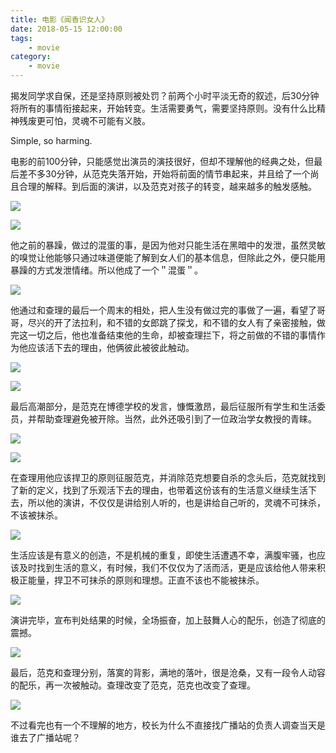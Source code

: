 ```yaml
---
title: 电影《闻香识女人》
date: 2018-05-15 12:00:00
tags:
    - movie
category:
    - movie
---
```


揭发同学求自保，还是坚持原则被处罚？前两个小时平淡无奇的叙述，后30分钟将所有的事情衔接起来，开始转变。生活需要勇气，需要坚持原则。没有什么比精神残废更可怕，灵魂不可能有义肢。

Simple,  so harming.

电影的前100分钟，只能感觉出演员的演技很好，但却不理解他的经典之处，但最后差不多30分钟，从范克失落开始，开始将前面的情节串起来，并且给了一个尚且合理的解释。到后面的演讲，以及范克对孩子的转变，越来越多的触发感触。

![](https://raw.githubusercontent.com/zqunor/MarkdownPic/master/movie-wxsnr/1.JPG)

![](https://raw.githubusercontent.com/zqunor/MarkdownPic/master/movie-wxsnr/2.JPG)

他之前的暴躁，做过的混蛋的事，是因为他对只能生活在黑暗中的发泄，虽然灵敏的嗅觉让他能够只通过味道便能了解到女人们的基本信息，但除此之外，便只能用暴躁的方式发泄情绪。所以他成了一个＂混蛋＂。

![](https://raw.githubusercontent.com/zqunor/MarkdownPic/master/movie-wxsnr/3.JPG)

他通过和查理的最后一个周末的相处，把人生没有做过完的事做了一遍，看望了哥哥，尽兴的开了法拉利，和不错的女郎跳了探戈，和不错的女人有了亲密接触，做完这一切之后，他也准备结束他的生命，却被查理拦下，将之前做的不错的事情作为他应该活下去的理由，他俩彼此被彼此触动。

![](https://raw.githubusercontent.com/zqunor/MarkdownPic/master/movie-wxsnr/4.JPG)

![](https://raw.githubusercontent.com/zqunor/MarkdownPic/master/movie-wxsnr/5.JPG)

最后高潮部分，是范克在博德学校的发言，慷慨激昂，最后征服所有学生和生活委员，并帮助查理避免被开除。当然，此外还吸引到了一位政治学女教授的青睐。

![](https://raw.githubusercontent.com/zqunor/MarkdownPic/master/movie-wxsnr/6.JPG)

![](https://raw.githubusercontent.com/zqunor/MarkdownPic/master/movie-wxsnr/7.JPG)

在查理用他应该捍卫的原则征服范克，并消除范克想要自杀的念头后，范克就找到了新的定义，找到了乐观活下去的理由，也带着这份该有的生活意义继续生活下去，所以他的演讲，不仅仅是讲给别人听的，也是讲给自己听的，灵魂不可抹杀，不该被抹杀。

![](https://raw.githubusercontent.com/zqunor/MarkdownPic/master/movie-wxsnr/8.JPG)

生活应该是有意义的创造，不是机械的重复，即使生活遭遇不幸，满腹牢骚，也应该及时找到生活的意义，有时候，我们不仅仅为了活而活，更是应该给他人带来积极正能量，捍卫不可抹杀的原则和理想。正直不该也不能被抹杀。

![](https://raw.githubusercontent.com/zqunor/MarkdownPic/master/movie-wxsnr/9.JPG)

演讲完毕，宣布判处结果的时候，全场振奋，加上鼓舞人心的配乐，创造了彻底的震撼。

![](https://raw.githubusercontent.com/zqunor/MarkdownPic/master/movie-wxsnr/10.JPG)

最后，范克和查理分别，落寞的背影，满地的落叶，很是沧桑，又有一段令人动容的配乐，再一次被触动。查理改变了范克，范克也改变了查理。

![](https://raw.githubusercontent.com/zqunor/MarkdownPic/master/movie-wxsnr/11.JPG)

不过看完也有一个不理解的地方，校长为什么不直接找广播站的负责人调查当天是谁去了广播站呢？
